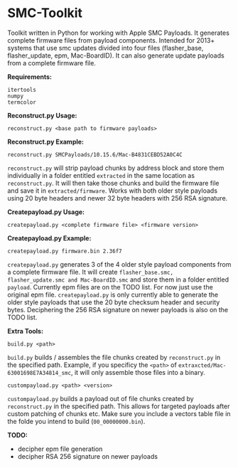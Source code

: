 # SMC-Toolkit
Toolkit written in Python for working with Apple SMC Payloads. It generates complete firmware files from payload components. Intended for 2013+ systems that use smc updates divided into four files (flasher_base, flasher_update, epm, Mac-BoardID). It can also generate update payloads from a complete firmware file.

__Requirements:__
```
itertools
numpy
termcolor
```

__Reconstruct.py Usage:__
```
reconstruct.py <base path to firmware payloads>
```

__Reconstruct.py Example:__
```
reconstruct.py SMCPayloads/10.15.6/Mac-B4831CEBD52A0C4C
```

`reconstruct.py` will strip payload chunks by address block and store them individually in a folder entitled `extracted` in the same location as `reconstruct.py`. It will then take those chunks and build the firmware file and save it in `extracted/firmware`. Works with both older style payloads using 20 byte headers and newer 32 byte headers with 256 RSA signature.


__Createpayload.py Usage:__
```
createpayload.py <complete firmware file> <firmware version>
```

__Createpayload.py Example:__
```
createpayload.py firmware.bin 2.36f7
```

`createpayload.py` generates 3 of the 4 older style payload components from a complete firmware file. It will create `flasher_base.smc, flasher_update.smc and Mac-BoardID.smc` and store them in a folder entitled `payload`. Currently epm files are on the TODO list. For now just use the original epm file. `createpayload.py` is only currently able to generate the older style payloads that use the 20 byte checksum header and security bytes. Deciphering the 256 RSA signature on newer payloads is also on the TODO list.


__Extra Tools:__
```
build.py <path>
```
`build.py` builds / assembles the file chunks created by `reconstruct.py` in the specified path. Example, if you specificy the `<path>` of `extraxcted/Mac-63001698E7A34814_smc`, it will only assemble those files into a binary.

```
custompayload.py <path> <version>
```
`custompayload.py` builds a payload out of file chunks created by `reconstruct.py` in the specified path. This allows for targeted payloads after custom patching of chunks etc. Make sure you include a vectors table file in the folde you intend to build (`00_00000000.bin`).


__TODO:__
- decipher epm file generation
- decipher RSA 256 signature on newer payloads
